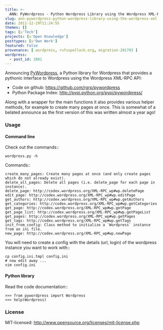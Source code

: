 ```yaml
---
title: >-
  ANN: PyWordpress - Python Wordpress Library using the Wordpress XML-RPC API
slug: ann-pywordpress-python-wordpress-library-using-the-wordpress-xml-rpc-api
date: 2011-12-29T11:24:55
themes: []
tags: [u'Tech']
projects: [u'Open Knowledge']
posttypes: [u'Own Work']
featured: False
provenance: [ wordpress, rufuspollock.org, migration-201703 ]
wordpress:
  - post_id: 1081
---
```


Announcing [PyWordpress][], a Python library for Wordpress that provides a pythonic interface to Wordpress using the Wordpress XML-RPC API:

* Code on github: <https://github.com/rgrp/pywordpress>
* Python Package Index: <http://pypi.python.org/pypi/pywordpress/>

Along with a wrapper for the main functions it also provides various helper methods, for example to create many pages at once. This is somewhat of a belated announce as the first version of this was written almost a year ago!

[PyWordpress]: https://github.com/rgrp/pywordpress

### Usage

#### Command line

Check out the commands::

    wordpress.py -h 

Commands::

    create_many_pages: Create many pages at once (and only create pages which do not already exist).
    delete_all_pages: Delete all pages (i.e. delete_page for each page in instance).
    delete_page: http://codex.wordpress.org/XML-RPC_wp#wp.deletePage
    edit_page: http://codex.wordpress.org/XML-RPC_wp#wp.editPage
    get_authors: http://codex.wordpress.org/XML-RPC_wp#wp.getAuthors
    get_categories: http://codex.wordpress.org/XML-RPC_wp#wp.getCategories
    get_page: http://codex.wordpress.org/XML-RPC_wp#wp.getPage
    get_page_list: http://codex.wordpress.org/XML-RPC_wp#wp.getPageList
    get_pages: http://codex.wordpress.org/XML-RPC_wp#wp.getPages
    get_tags: http://codex.wordpress.org/XML-RPC_wp#wp.getTags
    init_from_config: Class method to initialize a `Wordpress` instance from an ini file.
    new_page: http://codex.wordpress.org/XML-RPC_wp#wp.newPage

You will need to create a config with the details (url, login) of the wordpress
instance you want to work with::

    cp config.ini.tmpl config.ini
    # now edit away ...
    vim config.ini

#### Python library

Read the code documentation::

    >>> from pywordpress import Wordpress
    >>> help(Wordpress)

### License

MIT-licensed: http://www.opensource.org/licenses/mit-license.php


